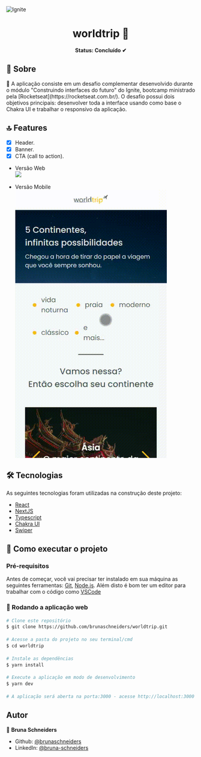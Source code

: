 <img alt="Ignite" src="https://www.notion.so/image/https%3A%2F%2Fs3-us-west-2.amazonaws.com%2Fsecure.notion-static.com%2F2fbacb7a-e460-44a3-8fc5-e66f96dae148%2Fcover-reactjs.png?table=block&id=57692167-7879-4019-a83f-544e79167b12&width=2560&userId=ea77c6a2-2649-4d12-bc25-b4ef60ba5ead&cache=v2" />

<h1 align="center">worldtrip  👋</h1>

<p align="center"><b>Status: Concluído ✔</b></p>

## 📄 Sobre

<p> 🚀 A aplicação consiste em um desafio complementar desenvolvido durante o módulo "Construindo interfaces do futuro" do Ignite, bootcamp ministrado pela [Rocketseat](https://rocketseat.com.br/). O desafio possui dois objetivos principais: desenvolver toda a interface usando como base o Chakra UI e trabalhar o responsivo da aplicação.</p>

## 🔝 Features

- [x] Header.
- [x] Banner.
- [x] CTA (call to action).

- Versão Web <br/>
  ![](webVersion.gif)

- Versão Mobile <br/>
  ![](mobileVersion.gif)

## 🛠 Tecnologias

As seguintes tecnologias foram utilizadas na construção deste projeto:

- [React](https://pt-br.reactjs.org/)
- [NextJS](https://nextjs.org/)
- [Typescript](https://www.typescriptlang.org/)
- [Chakra UI](https://chakra-ui.com/)
- [Swiper](https://swiperjs.com/react)

## 🚀 Como executar o projeto

### Pré-requisitos

Antes de começar, você vai precisar ter instalado em sua máquina as seguintes ferramentas:
[Git](https://git-scm.com), [Node.js](https://nodejs.org/en/).
Além disto é bom ter um editor para trabalhar com o código como [VSCode](https://code.visualstudio.com/)

### 🧭 Rodando a aplicação web

```bash
# Clone este repositório
$ git clone https://github.com/brunaschneiders/worldtrip.git

# Acesse a pasta do projeto no seu terminal/cmd
$ cd worldtrip

# Instale as dependências
$ yarn install

# Execute a aplicação em modo de desenvolvimento
$ yarn dev

# A aplicação será aberta na porta:3000 - acesse http://localhost:3000
```

## Autor

👤 **Bruna Schneiders**

- Github: [@brunaschneiders](https://github.com/brunaschneiders)
- LinkedIn: [@bruna-schneiders](https://linkedin.com/in/bruna-schneiders)
